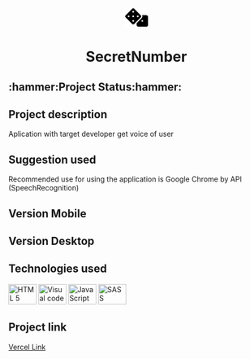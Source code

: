 <div align="center">
<img src="https://github.com/Guilbertoliveira/SecretNumber/blob/main/img/dice.svg" width="45">
<h1>SecretNumber </h1>
</div>

<h2>:hammer:Project Status:hammer:</h2>

<h2>Project description</h2>
<p>Aplication with target developer get voice of user</p>

<h2>Suggestion used</h2>
</p>Recommended use for using the application is Google Chrome by API (SpeechRecognition)</p>

<h2 >Version Mobile</h2>

<h2>Version Desktop</h2>

<h2>Technologies used</h2>
        <p>
        <img src="https://cdn.jsdelivr.net/gh/devicons/devicon/icons/html5/html5-plain-wordmark.svg" height="40" width="55" title="HTML 5" />
        <img src="https://cdn.jsdelivr.net/gh/devicons/devicon/icons/visualstudio/visualstudio-plain.svg" height="40" width="55" title="Visual code"  />
        <img src="https://cdn.jsdelivr.net/gh/devicons/devicon/icons/javascript/javascript-plain.svg" height="40" width="55" title="JavaScript"/>
        <img src="https://cdn.jsdelivr.net/gh/devicons/devicon/icons/sass/sass-original.svg" height="40" width="55" title="SASS" />
        </p> 
<h2> Project link </h2>
<a href="https://secret-number-fawn.vercel.app/">Vercel Link</a>

